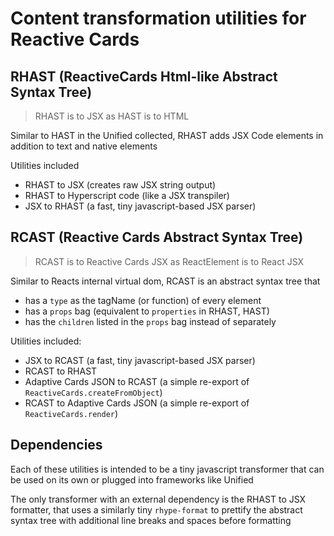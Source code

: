 # Content transformation utilities for Reactive Cards

## RHAST (ReactiveCards Html-like Abstract Syntax Tree)

> RHAST is to JSX as HAST is to HTML

Similar to HAST in the Unified collected, RHAST adds JSX Code elements in addition to text and native elements

Utilities included

- RHAST to JSX (creates raw JSX string output)
- RHAST to Hyperscript code (like a JSX transpiler)
- JSX to RHAST (a fast, tiny javascript-based JSX parser)

## RCAST (Reactive Cards Abstract Syntax Tree)

> RCAST is to Reactive Cards JSX as ReactElement is to React JSX

Similar to Reacts internal virtual dom, RCAST is an abstract syntax tree that

- has a `type` as the tagName (or function) of every element
- has a `props` bag (equivalent to `properties` in RHAST, HAST)
- has the `children` listed in the `props` bag instead of separately

Utilities included:

- JSX to RCAST (a fast, tiny javascript-based JSX parser)
- RCAST to RHAST
- Adaptive Cards JSON to RCAST (a simple re-export of `ReactiveCards.createFromObject`)
- RCAST to Adaptive Cards JSON (a simple re-export of `ReactiveCards.render`)

## Dependencies

Each of these utilities is intended to be a tiny javascript transformer that can be used on its own or plugged into frameworks like Unified

The only transformer with an external dependency is the RHAST to JSX formatter, that uses a similarly tiny `rhype-format` to prettify the abstract syntax tree with additional line breaks and spaces before formatting
